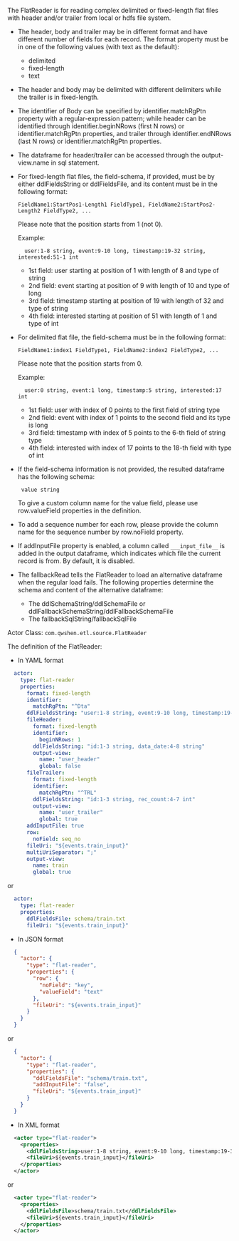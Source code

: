The FlatReader is for reading complex delimited or fixed-length flat files with header and/or trailer from local or hdfs file system.

- The header, body and trailer may be in different format and have different number of fields for each record. The format property must be in one of the following values (with text as the default):
  - delimited
  - fixed-length
  - text

- The header and body may be delimited with different delimiters while the trailer is in fixed-length.

- The identifier of Body can be specified by identifier.matchRgPtn property with a regular-expression pattern; while header can be identified through identifier.beginNRows (first N rows) or identifier.matchRgPtn properties, and trailer through identifier.endNRows (last N rows) or identifier.matchRgPtn properties.
- The dataframe for header/trailer can be accessed through the output-view.name in sql statement.

- For fixed-length flat files, the field-schema, if provided, must be by either ddlFieldsString or ddlFieldsFile, and its content must be in the following format:
    ```
    FieldName1:StartPos1-Length1 FieldType1, FieldName2:StartPos2-Length2 FieldType2, ... 
    ```
    Please note that the position starts from 1 (not 0).

    Example:
    ```
      user:1-8 string, event:9-10 long, timestamp:19-32 string, interested:51-1 int
    ```
    - 1st field: user starting at position of 1 with length of 8 and type of string
    - 2nd field: event starting at position of 9 with length of 10 and type of long
    - 3rd field: timestamp starting at position of 19 with length of 32 and type of string
    - 4th field: interested starting at position of 51 with length of 1 and type of int  
  

- For delimited flat file, the field-schema must be in the following format:
    ```
    FieldName1:index1 FieldType1, FieldName2:index2 FieldType2, ...
    ```
    Please note that the position starts from 0.

    Example:
    ```
      user:0 string, event:1 long, timestamp:5 string, interested:17 int
    ```
    - 1st field: user with index of 0 points to the first field of string type
    - 2nd field: event with index of 1 points to the second field and its type is long
    - 3rd field: timestamp with index of 5 points to the 6-th field  of string type
    - 4th field: interested with index of 17 points to the 18-th field with type of int  


- If the field-schema information is not provided, the resulted dataframe has the following schema:
    ```
     value string
    ```
    To give a custom column name for the value field, please use row.valueField properties in the definition.

- To add a sequence number for each row, please provide the column name for the sequence number by row.noField property.  

- If addInputFile property is enabled, a column called ```___input_file__``` is added in the output dataframe, which indicates which file the current record is from. By default, it is disabled.

- The fallbackRead tells the FlatReader to load an alternative dataframe when the regular load fails. The following properties determine the schema and content of the alternative dataframe:
  - The ddlSchemaString/ddlSchemaFile or ddlFallbackSchemaString/ddlFallbackSchemaFile
  - The fallbackSqlString/fallbackSqlFile

Actor Class: `com.qwshen.etl.source.FlatReader`

The definition of the FlatReader:

- In YAML format
```yaml
  actor:
    type: flat-reader
    properties:
      format: fixed-length
      identifier:
        matchRgPtn: "^Dta"
      ddlFieldsString: "user:1-8 string, event:9-10 long, timestamp:19-32 string, interested:51-1 int"
      fileHeader:
        format: fixed-length
        identifier:
          beginNRows: 1
        ddlFieldsString: "id:1-3 string, data_date:4-8 string"
        output-view:
          name: "user_header"
          global: false
      fileTrailer:
        format: fixed-length
        identifier:
          matchRgPtn: "^TRL"
        ddlFieldsString: "id:1-3 string, rec_count:4-7 int"
        output-view:
          name: "user_trailer"
          global: true
      addInputFile: true
      row:
        noField: seq_no
      fileUri: "${events.train_input}"
      multiUriSeparator: ";"
      output-view:
        name: train
        global: true
```
or
```yaml
  actor:
    type: flat-reader
    properties:
      ddlFieldsFile: schema/train.txt 
      fileUri: "${events.train_input}" 
```

- In JSON format
```json
  {
    "actor": {
      "type": "flat-reader",
      "properties": {
        "row": {
          "noField": "key",
          "valueField": "text"
        },
        "fileUri": "${events.train_input}"
      }
    }
  }
```
or
```json
  {
    "actor": {
      "type": "flat-reader",
      "properties": {
        "ddlFieldsFile": "schema/train.txt",
        "addInputFile": "false",
        "fileUri": "${events.train_input}"
      }
    }
  }
```

- In XML format
```xml
  <actor type="flat-reader">
    <properties>
      <ddlFieldsString>user:1-8 string, event:9-10 long, timestamp:19-32 string, interested:51-1 int</ddlFieldsString>
      <fileUri>${events.train_input}</fileUri>
    </properties>
  </actor>
```
or 
```xml
  <actor type="flat-reader">
    <properties>
      <ddlFieldsFile>schema/train.txt</ddlFieldsFile>
      <fileUri>${events.train_input}</fileUri>
    </properties>
  </actor>
```
